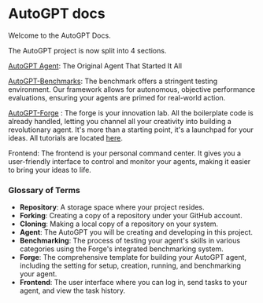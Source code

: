 # AutoGPT docs

Welcome to the AutoGPT Docs.

The AutoGPT project is now split into 4 sections.

[AutoGPT Agent](/docs/content/AutoGPT/setup.md): The Original Agent That Started It All

[AutoGPT-Benchmarks](/docs/content/benchmarks/benchmark.md): The benchmark offers a stringent testing environment. Our framework allows for autonomous, objective performance evaluations, ensuring your agents are primed for real-world action.

[AutoGPT-Forge](/docs/content/forge/get-started.md) : The forge is your innovation lab. All the boilerplate code is already handled, letting you channel all your creativity into building a revolutionary agent. It's more than a starting point, it's a launchpad for your ideas. All tutorials are located [here](https://aiedge.medium.com/autogpt-forge-e3de53cc58ec).

Frontend: The frontend is your personal command center. It gives you a user-friendly interface to control and monitor your agents, making it easier to bring your ideas to life.


### Glossary of Terms
- **Repository**: A storage space where your project resides.
- **Forking**: Creating a copy of a repository under your GitHub account.
- **Cloning**: Making a local copy of a repository on your system.
- **Agent**: The AutoGPT you will be creating and developing in this project.
- **Benchmarking**: The process of testing your agent's skills in various categories using the Forge's integrated benchmarking system.
- **Forge**: The comprehensive template for building your AutoGPT agent, including the setting for setup, creation, running, and benchmarking your agent.
- **Frontend**: The user interface where you can log in, send tasks to your agent, and view the task history.